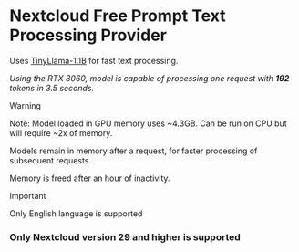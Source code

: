 # Nextcloud Free Prompt Text Processing Provider

Uses [TinyLlama-1.1B](https://huggingface.co/TinyLlama/TinyLlama-1.1B-Chat-v1.0) for fast text processing.

*Using the RTX 3060, model is capable of processing one request with **192** tokens in 3.5 seconds.*

> [!WARNING]
> Note: Model loaded in GPU memory uses ~4.3GB.
> Can be run on CPU but will require ~2x of memory.
>
> Models remain in memory after a request, for faster processing of subsequent requests.
>
> Memory is freed after an hour of inactivity.
> 

> [!IMPORTANT]
> Only English language is supported

### Only Nextcloud version 29 and higher is supported
